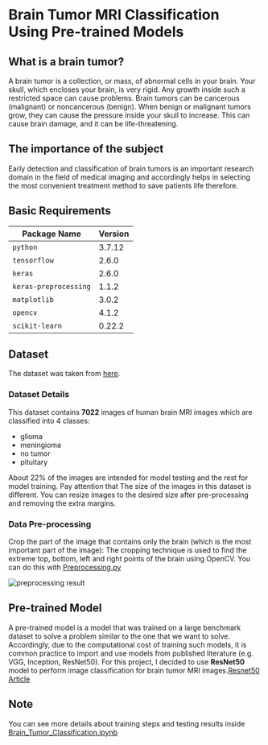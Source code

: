 # Brain Tumor MRI Classification Using Pre-trained Models

## What is a brain tumor?

A brain tumor is a collection, or mass, of abnormal cells in your brain. Your skull, which encloses your brain, is very rigid. Any growth inside such a restricted space can cause problems. Brain tumors can be cancerous (malignant) or noncancerous (benign). When benign or malignant tumors grow, they can cause the pressure inside your skull to increase. This can cause brain damage, and it can be life-threatening.

## The importance of the subject

Early detection and classification of brain tumors is an important research domain in the field of medical imaging and accordingly helps in selecting the most convenient treatment method to save patients life therefore.

## Basic Requirements

| **Package Name**      | **Version** |
| --------------------- | ----------- |
| `python`              | 3.7.12      |
| `tensorflow`          | 2.6.0       |
| `keras`               | 2.6.0       |
| `keras-preprocessing` | 1.1.2       |
| `matplotlib`          | 3.0.2       |
| `opencv`              | 4.1.2       |
| `scikit-learn`        | 0.22.2      |

## Dataset

The dataset was taken from [here](https://www.kaggle.com/masoudnickparvar/brain-tumor-mri-dataset).

### Dataset Details

This dataset contains **7022** images of human brain MRI images which are classified into 4 classes:

- glioma
- meningioma
- no tumor
- pituitary

About 22% of the images are intended for model testing and the rest for model training.
Pay attention that The size of the images in this dataset is different. You can resize images to the desired size after pre-processing and removing the extra margins.

### Data Pre-processing

Crop the part of the image that contains only the brain (which is the most important part of the image): The cropping technique is used to find the extreme top, bottom, left and right points of the brain using OpenCV. You can do this with [Preprocessing.py](https://github.com/masoudnick/Brain-Tumor-MRI-Classification/blob/main/Preprocessing.py)

![preprocessing result](https://github.com/masoudnick/Brain-Tumor-MRI-Classification/blob/main/preprocess.jpg)

## Pre-trained Model

A pre-trained model is a model that was trained on a large benchmark dataset to solve a problem similar to the one that we want to solve. Accordingly, due to the computational cost of training such models, it is common practice to import and use models from published literature (e.g. VGG, Inception, ResNet50). For this project, I decided to use **ResNet50** model to perform image classification for brain tumor MRI images.[Resnet50 Article](https://arxiv.org/abs/1512.03385)

## Note
You can see more details about training steps and testing results inside [Brain_Tumor_Classification.ipynb](https://github.com/masoudnick/Brain-Tumor-MRI-Classification/blob/main/Brain_Tumor_Classification.ipynb)

